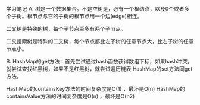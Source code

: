 学习笔记
A.
树是一个数据集合。不是空树是，必有一个根结点，以及0个或者多个子树。根节点与它的子树的根节点用一个边(edge)相连。

二叉树是特殊的树，每个子节点至多有两个子节点。

二叉搜索树是特殊的二叉树，每个节点都比左子树的任意节点大，比右子树的任意节点小。

B.
HashMap的get方法：首先尝试通过hash函数获得数组下标，如果hash冲突，就尝试查找红黑树，如果不是红黑树，就尝试遍历链表
HashMap的set方法同get方法。

HashMap的containsKey方法的时间复杂度是O(1) ，最坏是O(n)
HashMap的containsValue方法的时间复杂度是O(n) ，最坏是O(n2) 